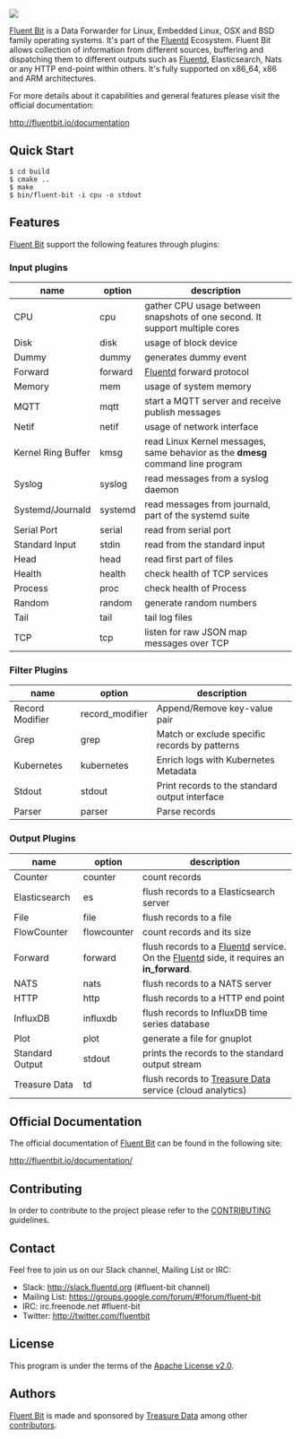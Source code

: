 ![](fluentbit_logo.png)

[Fluent Bit](http://fluentbit.io) is a Data Forwarder for Linux, Embedded Linux, OSX and BSD family operating systems. It's part of the [Fluentd](http://fluentd.org) Ecosystem.  Fluent Bit allows collection of information from different sources, buffering and dispatching them to different outputs such as [Fluentd](http://fluentd.org), Elasticsearch, Nats or any HTTP end-point within others. It's fully supported on x86_64, x86 and ARM architectures.

For more details about it capabilities and general features please visit the official documentation:

http://fluentbit.io/documentation

## Quick Start

```
$ cd build
$ cmake ..
$ make
$ bin/fluent-bit -i cpu -o stdout
```

## Features

[Fluent Bit](http://fluentbit.io) support the following features through plugins:

### Input plugins

| name               | option  | description  |
|--------------------|---------|---------------------------------------------------------------------------------|
| CPU                | cpu     | gather CPU usage between snapshots of one second. It support multiple cores     |
| Disk               | disk    | usage of block device |
| Dummy              | dummy   | generates dummy event |
| Forward            | forward | [Fluentd](http://fluentd.org) forward protocol |
| Memory             | mem     | usage of system memory |
| MQTT               | mqtt    | start a MQTT server and receive publish messages |
| Netif              | netif   | usage of network interface |
| Kernel Ring Buffer | kmsg    | read Linux Kernel messages, same behavior as the __dmesg__ command line program |
| Syslog             | syslog  | read messages from a syslog daemon | 
| Systemd/Journald   | systemd | read messages from journald, part of the systemd suite |
| Serial Port        | serial  | read from serial port |
| Standard Input     | stdin   | read from the standard input |
| Head               | head    | read first part of files |
| Health             | health  | check health of TCP services|
| Process            | proc    | check health of Process |
| Random             | random  | generate random numbers |
| Tail               | tail    | tail log files |
| TCP                | tcp     | listen for raw JSON map messages over TCP |

### Filter Plugins

| name               | option     | description  |
|--------------------|------------|---------------------------------------------------------------------------------|
| Record Modifier    | record_modifier | Append/Remove key-value pair |
| Grep               | grep       | Match or exclude specific records by patterns |
| Kubernetes         | kubernetes | Enrich logs with Kubernetes Metadata |
| Stdout             | stdout     | Print records to the standard output interface |
| Parser             | parser     | Parse records |


### Output Plugins

| name               | option                  | description  |
|--------------------|-------------------------|---------------------------------------------------------------------------------|
| Counter            | counter | count records |
| Elasticsearch      | es | flush records to a Elasticsearch server |
| File               | file | flush records to a file |
| FlowCounter        | flowcounter| count records and its size |
| Forward            | forward  | flush records to a [Fluentd](http://fluentd.org) service. On the [Fluentd](http://fluentd.org) side, it requires an __in_forward__.|
| NATS               | nats | flush records to a NATS server |
| HTTP               | http | flush records to a HTTP end point |
| InfluxDB           | influxdb | flush records to InfluxDB time series database |
| Plot               | plot | generate a file for gnuplot |
| Standard Output    | stdout                  | prints the records to the standard output stream |
| Treasure Data      | td                      | flush records to [Treasure Data](http://treasuredata.com) service (cloud analytics)|

## Official Documentation

The official documentation of [Fluent Bit](http://fluentbit.io) can be found in the following site:

http://fluentbit.io/documentation/

## Contributing

In order to contribute to the project please refer to the [CONTRIBUTING](CONTRIBUTING.md) guidelines.

## Contact

Feel free to join us on our Slack channel, Mailing List or IRC:

 - Slack: http://slack.fluentd.org (#fluent-bit channel)
 - Mailing List: https://groups.google.com/forum/#!forum/fluent-bit
 - IRC: irc.freenode.net #fluent-bit
 - Twitter: http://twitter.com/fluentbit

## License

This program is under the terms of the [Apache License v2.0](http://www.apache.org/licenses/LICENSE-2.0).

## Authors

[Fluent Bit](http://fluentbit.io) is made and sponsored by [Treasure Data](http://treasuredata.com) among
other [contributors](https://github.com/fluent/fluent-bit/graphs/contributors).
